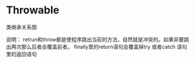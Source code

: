 # Throwable

类继承关系图




说明：
retrun和throw都是使程序跳出当前的方法，自然就是冲突的。如果非要跳出两次那么后者会覆盖前者。 finally里的return语句会覆盖掉try 或者catch 语句里的返回语句